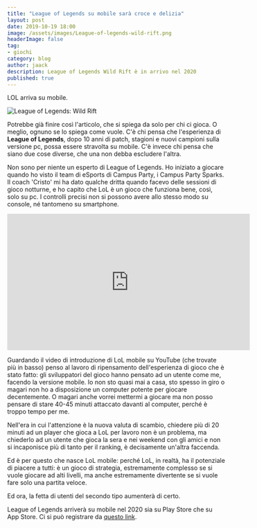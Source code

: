 ```yaml
---
title: "League of Legends su mobile sarà croce e delizia"
layout: post
date: 2019-10-19 18:00
image: /assets/images/League-of-legends-wild-rift.png
headerImage: false
tag:
- giochi
category: blog
author: jaack
description: League of Legends Wild Rift è in arrivo nel 2020
published: true
---
```

LOL arriva su mobile.

<img class="image" src="{{base}}/assets/images/League-of-legends-wild-rift.png"
alt="League of Legends: Wild Rift" />

Potrebbe già finire così l'articolo, che si spiega da solo per chi ci gioca. O meglio,
ognuno se lo spiega come vuole.
C'è chi pensa che l'esperienza di **League of Legends**, dopo 10 anni di patch, stagioni e nuovi campioni sulla versione pc, possa essere stravolta su mobile. C'è invece chi pensa che siano due cose diverse, che una non debba escludere l'altra.

Non sono per niente un esperto di League of Legends. Ho iniziato a giocare quando ho visto il team di eSports di Campus Party, i Campus Party Sparks. Il coach 'Cristo' mi ha dato qualche dritta quando facevo delle sessioni di gioco notturne, e ho capito che LoL è un gioco che funziona bene, così, solo su pc. I controlli precisi non si possono avere allo stesso modo su console, né tantomeno su smartphone.

<iframe width="560" height="315" src="https://www.youtube.com/embed/0YdOIx-k2vI" frameborder="0" allow="accelerometer; autoplay; encrypted-media; gyroscope; picture-in-picture" allowfullscreen></iframe>

Guardando il video di introduzione di LoL mobile su YouTube (che trovate più in basso) penso al lavoro di ripensamento dell'esperienza di gioco che è stato fatto: gli sviluppatori del gioco hanno pensato ad un utente come me, facendo la versione mobile.
Io non sto quasi mai a casa, sto spesso in giro o magari non ho a disposizione un computer potente per giocare decentemente. O magari anche vorrei mettermi a giocare ma non posso
pensare di stare 40-45 minuti attaccato davanti al computer, perché è troppo tempo per me.

Nell'era in cui l'attenzione è la nuova valuta di scambio, chiedere più di 20 minuti ad un player che gioca a LoL per lavoro non è un problema, ma chiederlo ad un utente che gioca la sera e nei weekend con gli amici e non si incaponisce più di tanto per il ranking, è decisamente un'altra faccenda.

Ed è per questo che nasce LoL mobile: perché LoL, in realtà, ha il potenziale di piacere a tutti: è un gioco di strategia, estremamente complesso se si vuole giocare ad alti livelli, ma anche estremamente divertente se si vuole fare solo una partita veloce.

Ed ora, la fetta di utenti del secondo tipo aumenterà di certo.

League of Legends arriverà su mobile nel 2020 sia su Play Store che su App Store. Ci si può registrare da [questo link](https://wildrift.leagueoflegends.com/it-it/).
